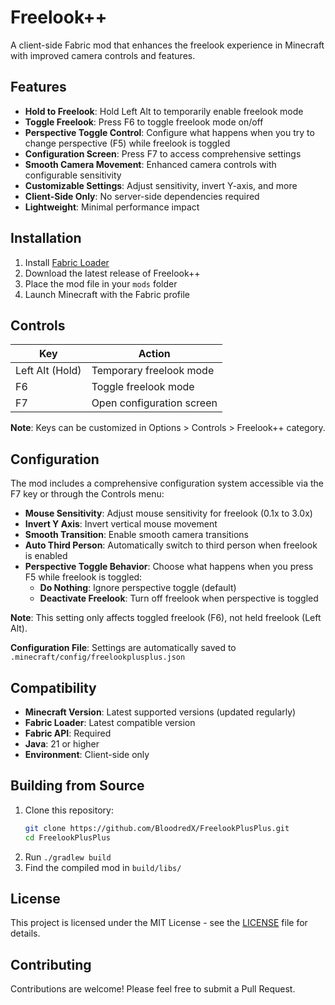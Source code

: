 # Freelook++

A client-side Fabric mod that enhances the freelook experience in Minecraft with improved camera controls and features.

## Features

- **Hold to Freelook**: Hold Left Alt to temporarily enable freelook mode
- **Toggle Freelook**: Press F6 to toggle freelook mode on/off
- **Perspective Toggle Control**: Configure what happens when you try to change perspective (F5) while freelook is toggled
- **Configuration Screen**: Press F7 to access comprehensive settings
- **Smooth Camera Movement**: Enhanced camera controls with configurable sensitivity
- **Customizable Settings**: Adjust sensitivity, invert Y-axis, and more
- **Client-Side Only**: No server-side dependencies required
- **Lightweight**: Minimal performance impact

## Installation

1. Install [Fabric Loader](https://fabricmc.net/use/)
2. Download the latest release of Freelook++
3. Place the mod file in your `mods` folder
4. Launch Minecraft with the Fabric profile

## Controls

| Key | Action |
|-----|--------|
| Left Alt (Hold) | Temporary freelook mode |
| F6 | Toggle freelook mode |
| F7 | Open configuration screen |

**Note**: Keys can be customized in Options > Controls > Freelook++ category.

## Configuration

The mod includes a comprehensive configuration system accessible via the F7 key or through the Controls menu:

- **Mouse Sensitivity**: Adjust mouse sensitivity for freelook (0.1x to 3.0x)
- **Invert Y Axis**: Invert vertical mouse movement
- **Smooth Transition**: Enable smooth camera transitions
- **Auto Third Person**: Automatically switch to third person when freelook is enabled
- **Perspective Toggle Behavior**: Choose what happens when you press F5 while freelook is toggled:
  - **Do Nothing**: Ignore perspective toggle (default)
  - **Deactivate Freelook**: Turn off freelook when perspective is toggled

**Note**: This setting only affects toggled freelook (F6), not held freelook (Left Alt).

**Configuration File**: Settings are automatically saved to `.minecraft/config/freelookplusplus.json`

## Compatibility

- **Minecraft Version**: Latest supported versions (updated regularly)
- **Fabric Loader**: Latest compatible version
- **Fabric API**: Required
- **Java**: 21 or higher
- **Environment**: Client-side only

## Building from Source

1. Clone this repository:
   ```bash
   git clone https://github.com/BloodredX/FreelookPlusPlus.git
   cd FreelookPlusPlus
   ```
2. Run `./gradlew build`
3. Find the compiled mod in `build/libs/`

## License

This project is licensed under the MIT License - see the [LICENSE](LICENSE) file for details.

## Contributing

Contributions are welcome! Please feel free to submit a Pull Request.